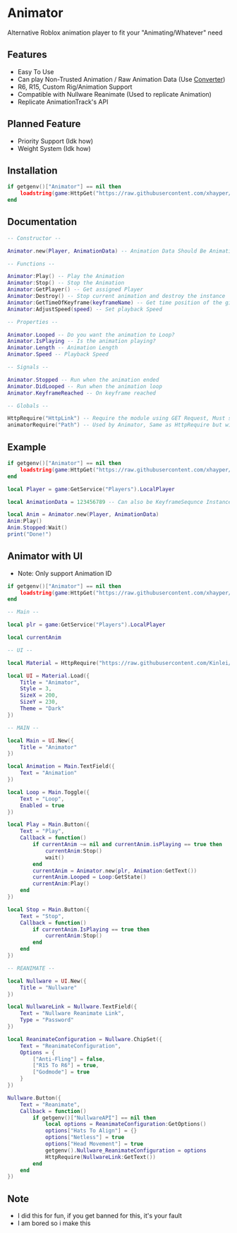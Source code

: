 # Animator

Alternative Roblox animation player to fit your "Animating/Whatever" need

## Features

* Easy To Use
* Can play Non-Trusted Animation / Raw Animation Data (Use [Converter](https://github.com/xhayper/Animator/tree/main/Converter))
* R6, R15, Custom Rig/Animation Support
* Compatible with Nullware Reanimate (Used to replicate Animation)
* Replicate AnimationTrack's API

## Planned Feature

* Priority Support (Idk how)
* Weight System (Idk how)

## Installation

```lua
if getgenv()["Animator"] == nil then
    loadstring(game:HttpGet("https://raw.githubusercontent.com/xhayper/Animator/main/Source/Main.lua"))()
end
```

## Documentation

```lua
-- Constructor --

Animator.new(Player, AnimationData) -- Animation Data Should Be AnimationID as String/Number or KeyfraneSequnce or Raw Animation Data

-- Functions --

Animator:Play() -- Play the Animation
Animator:Stop() -- Stop the Animation
Animator:GetPlayer() -- Get assigned Player
Animator:Destroy() -- Stop current animation and destroy the instance
Animator:GetTimeOfKeyframe(keyframeName) -- Get time position of the given frame name (first one)
Animator:AdjustSpeed(speed) -- Set playback Speed

-- Properties --

Animator.Looped -- Do you want the animation to Loop?
Animator.IsPlaying -- Is the animation playing?
Animator.Length -- Animation Length
Animator.Speed -- Playback Speed

-- Signals --

Animator.Stopped -- Run when the animation ended
Animator.DidLooped -- Run when the animation loop
Animator.KeyframeReached -- On keyframe reached

-- Globals --

HttpRequire("HttpLink") -- Require the module using GET Request, Must start with 'http://' or 'https://'
animatorRequire("Path") -- Used by Animator, Same as HttpRequire but with this repo link as the prefix
```

## Example

```lua
if getgenv()["Animator"] == nil then
    loadstring(game:HttpGet("https://raw.githubusercontent.com/xhayper/Animator/main/Source/Main.lua"))()
end

local Player = game:GetService("Players").LocalPlayer

local AnimationData = 123456789 -- Can also be KeyframeSequnce Instance, Table of data or ID as string

local Anim = Animator.new(Player, AnimationData)
Anim:Play()
Anim.Stopped:Wait()
print("Done!")
```

## Animator with UI

* Note: Only support Animation ID

```lua
if getgenv()["Animator"] == nil then
    loadstring(game:HttpGet("https://raw.githubusercontent.com/xhayper/Animator/main/Source/Main.lua"))()
end

-- Main --

local plr = game:GetService("Players").LocalPlayer

local currentAnim

-- UI --

local Material = HttpRequire("https://raw.githubusercontent.com/Kinlei/MaterialLua/master/Module.lua")

local UI = Material.Load({
	Title = "Animator",
	Style = 3,
	SizeX = 200,
	SizeY = 230,
	Theme = "Dark"
})

-- MAIN --

local Main = UI.New({
	Title = "Animator"
})

local Animation = Main.TextField({
	Text = "Animation"
})

local Loop = Main.Toggle({
	Text = "Loop",
	Enabled = true
})

local Play = Main.Button({
	Text = "Play",
	Callback = function()
		if currentAnim ~= nil and currentAnim.isPlaying == true then
			currentAnim:Stop()
			wait()
		end
		currentAnim = Animator.new(plr, Animation:GetText())
		currentAnim.Looped = Loop:GetState()
		currentAnim:Play()
	end
})

local Stop = Main.Button({
	Text = "Stop",
	Callback = function()
		if currentAnim.IsPlaying == true then
			currentAnim:Stop()
		end
	end
})

-- REANIMATE --

local Nullware = UI.New({
	Title = "Nullware"
})

local NullwareLink = Nullware.TextField({
	Text = "Nullware Reanimate Link",
	Type = "Password"
})

local ReanimateConfiguration = Nullware.ChipSet({
	Text = "ReanimateConfiguration",
	Options = {
		["Anti-Fling"] = false,
		["R15 To R6"] = true,
		["Godmode"] = true
	}
})

Nullware.Button({
	Text = "Reanimate",
	Callback = function()
		if getgenv()["NullwareAPI"] == nil then
			local options = ReanimateConfiguration:GetOptions()
			options["Hats To Align"] = {}
			options["Netless"] = true
			options["Head Movement"] = true
			getgenv().Nullware_ReanimateConfiguration = options
			HttpRequire(NullwareLink:GetText())
		end
	end
})
```

## Note
* I did this for fun, if you get banned for this, it's your fault
* I am bored so i make this
